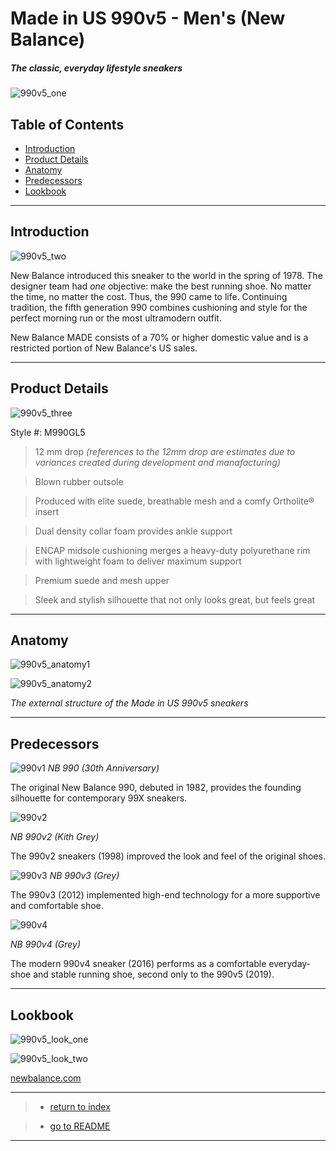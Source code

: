 # Made in US 990v5 - Men's (New Balance)
##### *The classic, everyday lifestyle sneakers*

![990v5_one](https://nb.scene7.com/is/image/NB/m990gl5_nb_02_i_b18d5b026e4d44da9d20?$dw_detail_main_lg$&bgc=f1f1f1&layer=1&bgcolor=f1f1f1&blendMode=mult&scale=10&wid=1600&hei=1600)

## Table of Contents

- [Introduction](#introduction)
- [Product Details](#product-details)
- [Anatomy](#anatomy)
- [Predecessors](#predecessors)
- [Lookbook](#lookbook)

---

## Introduction

![990v5_two](https://nb.scene7.com/is/image/NB/m990gl5_nb_03_i_53ec0edb36a941f18bfb?$dw_detail_main_lg$&bgc=f1f1f1&layer=1&bgcolor=f1f1f1&blendMode=mult&scale=10&wid=1600&hei=1600)

New Balance introduced this sneaker to the world in the spring of 1978. The designer team had *one* objective: make the best running shoe. No matter the time, no matter the cost. Thus, the 990 came to life. Continuing tradition, the fifth generation 990 combines cushioning and style for the perfect morning run or the most ultramodern outfit. 

New Balance MADE consists of a 70% or higher domestic value and is a restricted portion of New Balance's US sales.

---

## Product Details

![990v5_three](https://nb.scene7.com/is/image/NB/m990gl5_nb_07_i?$dw_detail_main_lg$&bgc=f1f1f1&layer=1&bgcolor=f1f1f1&blendMode=mult&scale=10&wid=1600&hei=1600)

Style #: M990GL5

> 12 mm drop *(references to the 12mm drop are estimates due to variances created during development and manafacturing)*

> Blown rubber outsole

> Produced with elite suede, breathable mesh and a comfy Ortholite® insert

> Dual density collar foam provides ankle support

> ENCAP midsole cushioning merges a heavy-duty polyurethane rim with lightweight foam to deliver maximum support

> Premium suede and mesh upper

> Sleek and stylish silhouette that not only looks great, but feels great

---

## Anatomy

![990v5_anatomy1](https://github.com/julioGN/hw/blob/main/anatomyOne.png?raw=true)

![990v5_anatomy2](https://github.com/julioGN/hw/blob/main/anatomy2.png?raw=true)

*The external structure of the Made in US 990v5 sneakers*

---

## Predecessors

![990v1](https://i.ebayimg.com/images/g/hOoAAOSwVy5ffl0~/s-l1600.jpg) 
*NB 990 (30th Anniversary)*

The original New Balance 990, debuted in 1982, provides the founding silhouette for contemporary 99X sneakers. 

![990v2](https://snkryard.com/products/images/sx/new-balance-990-v2-kith-grey.jpg) 

*NB 990v2 (Kith Grey)*

The 990v2 sneakers (1998) improved the look and feel of the original shoes. 

![990v3](https://process.fs.grailed.com/AJdAgnqCST4iPtnUxiGtTz/cache=expiry:max/rotate=deg:exif/resize=width:1200/output=quality:70/compress/JNwsDecgRz6jKnCyfbHU) 
*NB 990v3 (Grey)*

The 990v3 (2012) implemented high-end technology for a more supportive and comfortable shoe. 

![990v4](https://images.garmentory.com/images/2817947/large/New-Balance-990v4---Grey-20190710202014.jpg?1562790019) 

*NB 990v4 (Grey)*

The modern 990v4 sneaker (2016) performs as a comfortable everyday-shoe and stable running shoe, second only to the 990v5 (2019). 


---

## Lookbook

![990v5_look_one](https://www.newbalance.com/dw/image/v2/AAGI_PRD/on/demandware.static/-/Library-Sites-NBUS-NBCA/default/dwa79a24e1/images/page-designer/2020/july/11066_Component_E_image_1.jpg?sw=683&sfrm=jpg)

![990v5_look_two](https://www.newbalance.com/dw/image/v2/AAGI_PRD/on/demandware.static/-/Library-Sites-NBUS-NBCA/default/dw76107994/images/page-designer/2020/july/11066_Component_E_image_2.jpg?sw=683&sfrm=jpg)

[newbalance.com](https://www.newbalance.com/pd/made-in-us-990v5/M990V5-26577-M.html)

---

> - [return to index](https://juliogn.github.io/index.html)


> - [go to README](https://juliogn.github.io/ReadMe.html)

---

